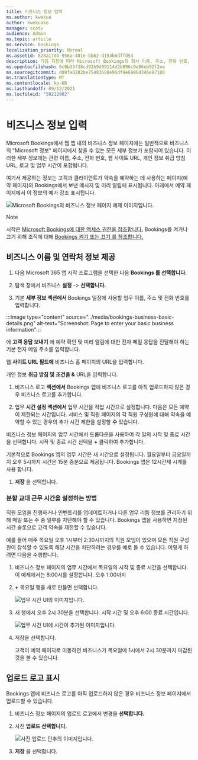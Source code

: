 ```yaml
---
title: 비즈니스 정보 입력
ms.author: kwekua
author: kwekuako
manager: scotv
audience: Admin
ms.topic: article
ms.service: bookings
localization_priority: Normal
ms.assetid: 828a17db-956a-401e-bb62-d153b6dffd53
description: 다음 지침에 따라 Microsoft Bookings의 회사 이름, 주소, 전화 번호, 웹 사이트 URL, 로고 및 업무 시간을 포함하여 Microsoft 내 정보를 만들 수 있습니다.
ms.openlocfilehash: 0c0b33f38cd92b9d99114d2b896c0e86eb92f2ee
ms.sourcegitcommit: d08fe0282be75483608e96df4e6986d346e97180
ms.translationtype: MT
ms.contentlocale: ko-KR
ms.lasthandoff: 09/12/2021
ms.locfileid: "59212902"
---
```

# <a name="enter-your-business-information"></a>비즈니스 정보 입력

Microsoft Bookings에서 웹 앱 내의 비즈니스 정보 페이지에는 일반적으로 비즈니스의 "Microsoft 정보" 페이지에서 찾을 수 있는 모든 세부 정보가 포함되어 있습니다. 이러한 세부 정보에는 관련 이름, 주소, 전화 번호, 웹 사이트 URL, 개인 정보 취급 방침 URL, 로고 및 업무 시간이 포함됩니다.

여기서 제공하는 정보는 고객과 클라이언트가 약속을 예약하는 데 사용하는 페이지(예약 페이지)와 Bookings에서 보낸 메시지 및 미리 알림에 표시됩니다. 아래에서 예약 페이지에서 이 정보의 예가 강조 표시됩니다.

   ![Microsoft Bookings의 비즈니스 정보 페이지 예제 이미지입니다.](../media/bookings-business-info.png)

> [!NOTE]
> 시작은 [Microsoft Bookings에 대한 액세스 권한을 참조합니다.](get-access.md) Bookings를 켜거나 끄기 위해 조직에 대해 [Bookings 켜기 또는 끄기 를 참조합니다.](turn-bookings-on-or-off.md)

## <a name="provide-business-name-and-contact-information"></a>비즈니스 이름 및 연락처 정보 제공

1. 다음 Microsoft 365 앱 시작 프로그램을 선택한 다음 **Bookings 를 선택합니다.**

1. 탐색 창에서 비즈니스 **설정**  ->  **선택합니다.**

1. 기본 **세부 정보 섹션에서** Bookings 일정에 사용할 업무 이름, 주소 및 전화 번호를 입력합니다.

:::image type="content" source="../media/bookings-business-basic-details.png" alt-text="Screenshot: Page to enter your basic business information":::

에 **고객 응답 보내기** 에 예약 확인 및 미리 알림에 대한 전자 메일 응답을 전달해야 하는 기본 전자 메일 주소를 입력합니다.

웹 **사이트 URL 필드에** 비즈니스 홈 페이지의 URL을 입력합니다.

개인 정보 **취급 방침 및** **조건을 &** URL을 입력합니다.

1. 비즈니스 로고 **섹션에서** Bookings 앱에 비즈니스 로고를 아직 업로드하지 않은 경우 비즈니스 로고를 추가합니다.

1. 업무 **시간 설정 섹션에서** 업무 시간을 작업 시간으로 설정합니다. 다음은 모든 예약이 제한되는 시간입니다. 서비스 및 직원 페이지의 각 직원 구성원에 대해 약속을 예약할 수  있는 경우의 추가 시간 제한을 설정할 **수** 있습니다.

비즈니스 정보 페이지의 업무 시간에서 드롭다운을 사용하여 각 일의 시작 및 종료 시간을 선택합니다. 시작 및 종료 시간 선택을 **+** 클릭하여 추가합니다.

기본적으로 Bookings 앱의 업무 시간은 새 시간으로 설정됩니다. 월요일부터 금요일까지 오후 5시까지 시간은 15분 증분으로 제공됩니다. Bookings 앱은 12시간제 시계를 사용 합니다.

1. **저장** 을 선택합니다.

### <a name="how-to-set-hours-for-a-split-shift"></a>분할 교대 근무 시간을 설정하는 방법

직원 모임을 진행하거나 인벤토리를 업데이트하거나 다른 업무 리듬 정보를 관리하기 위해 매일 또는 주 중 일부를 차단해야 할 수 있습니다. Bookings 앱을 사용하면 지정된 시간 슬롯으로 고객 약속을 제한할 수 있습니다.

예를 들어 매주 목요일 오후 1시부터 2:30시까지의 직원 모임이 있으며 모든 직원 구성원이 참석할 수 있도록 해당 시간을 차단하려는 경우를 예로 들 수 있습니다. 이렇게 하려면 다음을 수행합니다.

1. 비즈니스 정보 페이지의 업무 시간에서 목요일의 시작 및 종료 시간을 선택합니다. 이 예제에서는 8:00시를 설정합니다. 오후 1:00까지

1. **+** 목요일 행을 새로 만들면 선택합니다.

   ![업무 시간 UI의 이미지입니다.](../media/bookings-split-shift.png)

1. 새 행에서 오후 2시 30분을 선택합니다. 시작 시간 및 오후 6:00 종료 시간입니다.

   ![업무 시간 UI에 시간이 추가된 이미지입니다.](../media/bookings-split-shift-hours.png)

1. 저장을 선택합니다.

    고객이 예약 페이지로 이동하면 비즈니스가 목요일에 1시에서 2시 30분까지 마감된 것을 볼 수 있습니다.

## <a name="upload-your-logo"></a>업로드 로고 표시

Bookings 앱에 비즈니스 로고를 아직 업로드하지 않은 경우 비즈니스 정보 페이지에서 업로드할 수 있습니다.

1. 비즈니스 정보 페이지의 업로드 로고에서 변경을 **선택합니다.**

1. 사진 **업로드 선택합니다.**

   ![사진 업로드 단추의 이미지입니다.](../media/bookings-upload-photo.png)

1. **저장** 을 선택합니다.

